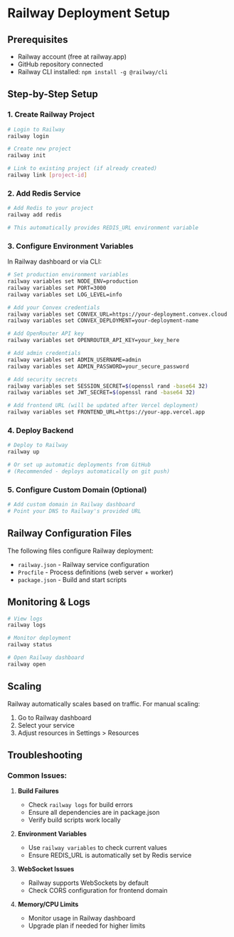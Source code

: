 # Railway Deployment Setup

## Prerequisites
- Railway account (free at railway.app)
- GitHub repository connected
- Railway CLI installed: `npm install -g @railway/cli`

## Step-by-Step Setup

### 1. Create Railway Project
```bash
# Login to Railway
railway login

# Create new project
railway init

# Link to existing project (if already created)
railway link [project-id]
```

### 2. Add Redis Service
```bash
# Add Redis to your project
railway add redis

# This automatically provides REDIS_URL environment variable
```

### 3. Configure Environment Variables
In Railway dashboard or via CLI:

```bash
# Set production environment variables
railway variables set NODE_ENV=production
railway variables set PORT=3000
railway variables set LOG_LEVEL=info

# Add your Convex credentials
railway variables set CONVEX_URL=https://your-deployment.convex.cloud
railway variables set CONVEX_DEPLOYMENT=your-deployment-name

# Add OpenRouter API key
railway variables set OPENROUTER_API_KEY=your_key_here

# Add admin credentials
railway variables set ADMIN_USERNAME=admin
railway variables set ADMIN_PASSWORD=your_secure_password

# Add security secrets
railway variables set SESSION_SECRET=$(openssl rand -base64 32)
railway variables set JWT_SECRET=$(openssl rand -base64 32)

# Add frontend URL (will be updated after Vercel deployment)
railway variables set FRONTEND_URL=https://your-app.vercel.app
```

### 4. Deploy Backend
```bash
# Deploy to Railway
railway up

# Or set up automatic deployments from GitHub
# (Recommended - deploys automatically on git push)
```

### 5. Configure Custom Domain (Optional)
```bash
# Add custom domain in Railway dashboard
# Point your DNS to Railway's provided URL
```

## Railway Configuration Files

The following files configure Railway deployment:

- `railway.json` - Railway service configuration
- `Procfile` - Process definitions (web server + worker)
- `package.json` - Build and start scripts

## Monitoring & Logs

```bash
# View logs
railway logs

# Monitor deployment
railway status

# Open Railway dashboard
railway open
```

## Scaling

Railway automatically scales based on traffic. For manual scaling:

1. Go to Railway dashboard
2. Select your service
3. Adjust resources in Settings > Resources

## Troubleshooting

### Common Issues:

1. **Build Failures**
   - Check `railway logs` for build errors
   - Ensure all dependencies are in package.json
   - Verify build scripts work locally

2. **Environment Variables**
   - Use `railway variables` to check current values
   - Ensure REDIS_URL is automatically set by Redis service

3. **WebSocket Issues**
   - Railway supports WebSockets by default
   - Check CORS configuration for frontend domain

4. **Memory/CPU Limits**
   - Monitor usage in Railway dashboard
   - Upgrade plan if needed for higher limits